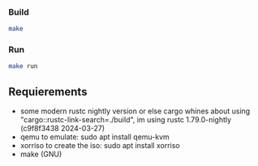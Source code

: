 ### Build

```bash 
make
```

### Run

```bash
make run
```

## Requierements

- some modern rustc nightly version or else cargo whines about using "cargo::rustc-link-search=./build", im using rustc
  1.79.0-nightly (c9f8f3438 2024-03-27)
- qemu to emulate: sudo apt install qemu-kvm
- xorriso to create the iso: sudo apt install xorriso
- make (GNU)